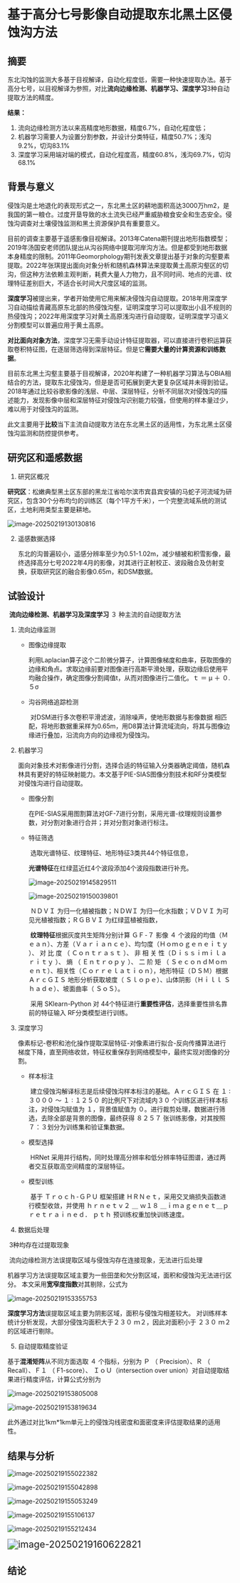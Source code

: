 # 基于高分七号影像自动提取东北黑土区侵蚀沟方法

## 摘要

东北沟蚀的监测大多基于目视解译，自动化程度低，需要一种快速提取办法。基于高分七号，以目视解译为参照，对比**流向边缘检测、机器学习、深度学习**3种自动提取方法的精度。

**结果：**

1. 流向边缘检测方法以来高精度地形数据，精度6.7%，自动化程度低；
2. 机器学习需要人为设置分割参数，并设计分类特征，精度50.7%；浅沟9.2%，切沟83.1%
3. 深度学习采用端对端的模式，自动化程度高，精度60.8%，浅沟69.7%，切沟68.1%

## 背景与意义

​	侵蚀沟是土地退化的表现形式之一，东北黑土区的耕地面积高达3000万hm2，是我国的第一粮仓。过度开垦导致的水土流失已经严重威胁粮食安全和生态安全。侵蚀沟调查对土壤侵蚀监测和黑土资源保护具有重要意义。

​	目前的调查主要基于遥感影像目视解译。2013年Catena期刊提出地形指数模型；2019年汤国安老师团队提出从沟谷网络中提取河岸沟方法。但是都受到地形数据本身精度的限制。2011年Geomorphology期刊发表文章提出基于对象的沟壑要素提取。2022年张琪提出面向对象分析和随机森林算法来提取黄土高原沟壑区的切沟，但这种方法依赖主观判断，耗费大量人力物力，且不同时间、地点的光谱、纹理特征差别巨大，不适合长时间大尺度区域的监测。

​	**深度学习**被提出来，学者开始使用它用来解决侵蚀沟自动提取。2018年用深度学习自动描绘青藏高原东北部的热侵蚀沟壑，证明深度学习可以提取出小且不规则的热侵蚀沟；2022年用深度学习对黄土高原浅沟进行自动提取，证明深度学习语义分割模型可以普遍应用于黄土高原。

​	**对比面向对象方法**，深度学习无需手动设计特征提取器，可以直接进行卷积运算获取卷积特征图，在逐层筛选得到深层特征。但是它**需要大量的计算资源和训练数据**。

​	目前东北黑土沟壑主要基于目视解译，2020年构建了一种机器学习算法与OBIA相结合的方法，提取东北侵蚀沟，但是是否可拓展到更大更复杂区域并未得到验证。2018年通过比较谷歌影像的浅层、中层、深层特征，分析不同层次对侵蚀沟的描述能力，发现影像中层和深层特征对侵蚀沟识别能力较强，但使用的样本量过少，难以用于对侵蚀沟的监测。

​	此文主要用于**比较**当下主流自动提取方法在东北黑土区的适用性，为东北黑土区侵蚀沟监测和防控提供参考。

## 研究区和遥感数据

1. 研究区概况

**研究区**：松嫩典型黑土区东部的黑龙江省哈尔滨市宾县宾安镇的马蛇子河流域为研究区，包含30个分布均匀的训练区（每个1平方千米），一个完整流域系统的测试区，土地利用类型主要是耕地。

![image-20250219130130816](C:\Users\Administrator\AppData\Roaming\Typora\typora-user-images\image-20250219130130816.png)

2. 遥感数据选择

   ​	东北的沟普遍较小，遥感分辨率至少为0.51-1.02m，减少植被和积雪影像，最终选择高分七号2022年4月的影像，对其进行正射校正、波段融合及仿射变换，获取研究区的融合影像0.65m，和DSM数据。

## 试验设计

​	**流向边缘检测、机器学习及深度学习** ３ 种主流的自动提取方法

1. 流向边缘监测

   * 图像边缘提取

     ​	利用Laplacian算子这个二阶微分算子，计算图像梯度和曲率，获取图像的边缘和角点。求取边缘前要对图像进行高斯平滑处理，获取边缘后使用平均融合操作，确定图像分割阈值t，从而对图像进行二值化。ｔ ＝ μ ＋ ０. ５σ

   * 沟谷网络追踪检测

     ​        对DSM进行多次卷积平滑滤波，消除噪声，使地形数据与影像数据 相匹配，将地形数据重采样为0.65m，用D8算法计算流域流向，将其与图像边缘进行叠加，沿流向方向的边缘视为侵蚀沟。

2. 机器学习

   ​         面向对象技术对影像进行分割，选择合适的特征输入分类器确定阈值，随机森林具有更好的特征映射能力。本文基于PIE-SIAS图像分割技术和RF分类模型对侵蚀沟进行自动提取。

   * 图像分割

     ​	在PIE-SIAS采用图割算法对GF-7进行分割，采用光谱-纹理规则设置参数，对分割对象进行合并；并对分割对象进行标注。

   * 特征筛选

     ​	选取光谱特征、纹理特征、地形特征3类共44个特征信息，

     **光谱特征**在红绿蓝近红4个波段添加4个波段指数进行补充。

     ![image-20250219145829511](C:\Users\Administrator\AppData\Roaming\Typora\typora-user-images\image-20250219145829511.png)

     ![image-20250219150039801](C:\Users\Administrator\AppData\Roaming\Typora\typora-user-images\image-20250219150039801.png)

     ​	ＮＤＶＩ 为归一化植被指数；ＮＤＷＩ 为归一化水指数；ＶＤＶＩ 为可见光植被指数；ＲＧＢＶＩ 为红绿蓝植被指数，

     ​	**纹理特征**根据灰度共生矩阵分别计算 ＧＦ⁃７ 影像 ４ 个波段的均值（Ｍｅａｎ）、方差（Ｖａｒｉａｎｃｅ）、均匀度（Ｈｏｍｏｇｅｎｅｉｔｙ ）、 对 比 度 （ Ｃｏｎｔｒａｓｔ ）、 非 相 关 性（Ｄｉｓｓｉｍｉｌａｒｉｔｙ ）、 熵 （ Ｅｎｔｒｏｐｙ ）、 二 阶 矩 （ ＳｅｃｏｎｄＭｏｍｅｎｔ）、相关性（Ｃｏｒｒｅｌａｔｉｏｎ），地形特征（ＤＳＭ）根据 ＡｒｃＧＩＳ 地形分析获取坡度（ Ｓｌｏｐｅ）、山体阴影（Ｈｉｌｌ Ｓｈａｄｅ）、坡面曲率（ ＳｏＳ）。

     ​	采用 SKlearn-Python 对 44个特征进行**重要性评估**，选择重要性排名靠前的特征输入 RF分类模型进行训练。

3. 深度学习

   ​	像素标记-卷积和池化操作提取深层特征-对像素进行拟合-反向传播算法进行梯度下降，直至网络收敛，特征权重保存到网络模型中，最终实现对图像的分割。

   * 样本标注

     ​	建立侵蚀沟解译标志是后续侵蚀沟样本标注的基础。ＡｒｃＧＩＳ 在 １ ∶ ３０００ ～ １ ∶ １２５０ 的比例尺下对流域内３０ 个训练区进行样本标注，对侵蚀沟赋值为 １，背景值赋值为 ０。进行裁剪处理，数据进行筛选，去除全部是背景的图像，最终获得 ８２５７ 张训练影像，对其按照７：３划分为训练集和验证集数据。

   * 模型选择

     ​	HRNet 采用并行结构，同时处理高分辨率和低分辨率特征图谱，通过两者交互获取高空间精度的深层特征。

   * 模型训练

     ​	基于 Ｔｒｏｃｈ⁃ＧＰＵ 框架搭建 ＨＲＮｅｔ，采用交叉熵损失函数进行模型收敛，并使用 ｈｒｎｅｔｖ２ ＿ ｗ１８ ＿ｉｍａｇｅｎｅｔ＿ｐｒｅｔｒａｉｎｅｄ． ｐｔｈ 预训练权重加快训练速度。

4. 数据后处理

​	3种均存在过提取现象

​	流向边缘检测方法误提取区域与侵蚀沟存在连接现象，无法进行后处理

​	机器学习方法误提取区域主要为一些田垄和欠分割区域，面积和侵蚀沟无法进行区分。 本文采用**宽窄度指数**对其剔除，公式为

![image-20250219153355753](C:\Users\Administrator\AppData\Roaming\Typora\typora-user-images\image-20250219153355753.png)

**深度学习方法**误提取区域主要为阴影区域，面积与侵蚀沟相差较大。 对训练样本统计分析发现，大部分侵蚀沟面积大于２３０ ｍ２，因此对面积小于 ２３０ ｍ２ 的区域进行剔除。

5. 自动提取精度验证

基于**混淆矩阵**从不同方面选取 ４ 个指标，分别为 Ｐ （ Precision）、Ｒ （ Recall）、Ｆ１ （ F1-score）、 ＩｏＵ（intersection over union）对自动提取结果进行精度评估，计算公式分别为

![image-20250219153805008](C:\Users\Administrator\AppData\Roaming\Typora\typora-user-images\image-20250219153805008.png)

![image-20250219153819634](C:\Users\Administrator\AppData\Roaming\Typora\typora-user-images\image-20250219153819634.png)

此外通过对比1km*1km单元上的侵蚀沟线密度和面密度来评估提取结果的适用性。

## 结果与分析

![image-20250219155022382](C:\Users\Administrator\AppData\Roaming\Typora\typora-user-images\image-20250219155022382.png)

![image-20250219155042898](C:\Users\Administrator\AppData\Roaming\Typora\typora-user-images\image-20250219155042898.png)

![image-20250219155053249](C:\Users\Administrator\AppData\Roaming\Typora\typora-user-images\image-20250219155053249.png)

![image-20250219155106137](C:\Users\Administrator\AppData\Roaming\Typora\typora-user-images\image-20250219155106137.png)

![image-20250219155212434](C:\Users\Administrator\AppData\Roaming\Typora\typora-user-images\image-20250219155212434.png)

<img src="C:\Users\Administrator\AppData\Roaming\Typora\typora-user-images\image-20250219160622821.png" alt="image-20250219160622821" style="zoom:150%;" />

## 结论


